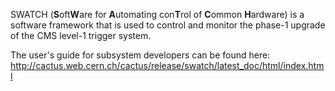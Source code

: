 
SWATCH (<b>S</b>oft<b>W</b>are for <b>A</b>utomating con<b>T</b>rol of <b>C</b>ommon <b>H</b>ardware) is a software framework that is used to control and monitor the phase-1 upgrade of the CMS level-1 trigger system.

The user's guide for subsystem developers can be found here: http://cactus.web.cern.ch/cactus/release/swatch/latest_doc/html/index.html

